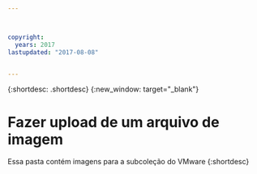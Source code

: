 ```yaml
---



copyright:
  years: 2017
lastupdated: "2017-08-08"


---
```


{:shortdesc: .shortdesc}
{:new_window: target="_blank"}

# Fazer upload de um arquivo de imagem
Essa pasta contém imagens para a subcoleção do VMware
{:shortdesc}
